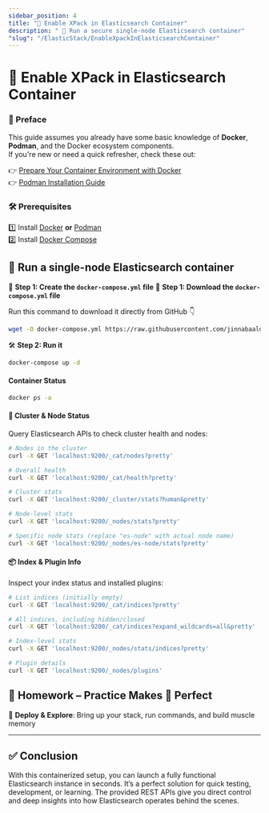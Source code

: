 ```yaml
---
sidebar_position: 4
title: "🐳 Enable XPack in Elasticsearch Container"
description: " 🐳 Run a secure single-node Elasticsearch container"
"slug": "/ElasticStack/EnableXpackInElasticsearchContainer"
---
```


# 🐳 Enable XPack in Elasticsearch Container

### 📘 Preface

This guide assumes you already have some basic knowledge of **Docker**, **Podman**, and the Docker ecosystem components.  
If you're new or need a quick refresher, check these out:

👉 [Prepare Your Container Environment with Docker](https://docs.docker.com/get-started/#prepare-your-docker-environment)  
👉 [Podman Installation Guide](https://podman.io/docs/installation)

### 🛠️ Prerequisites

1️⃣ Install [Docker](https://docs.docker.com/install/linux/docker-ce/ubuntu/) **or** [Podman](https://podman.io/docs/installation)  
2️⃣ Install [Docker Compose](https://docs.docker.com/compose/install/)


##  🐳 Run a single-node Elasticsearch container

📄 **Step 1: Create the `docker-compose.yml` file**
📄 **Step 1: Download the `docker-compose.yml` file**

Run this command to download it directly from GitHub 👇

```bash
wget -O docker-compose.yml https://raw.githubusercontent.com/jinnabaalu/ELKOperations/main/elasticsearch/single-node/docker-compose.yml
```

🛠️ **Step 2: Run it**

```bash
docker-compose up -d
```

#### Container Status

```bash
docker ps -a
```

#### 📡 Cluster & Node Status
Query Elasticsearch APIs to check cluster health and nodes:

```bash
# Nodes in the cluster
curl -X GET 'localhost:9200/_cat/nodes?pretty'

# Overall health
curl -X GET 'localhost:9200/_cat/health?pretty'

# Cluster stats
curl -X GET 'localhost:9200/_cluster/stats?human&pretty'

# Node-level stats
curl -X GET 'localhost:9200/_nodes/stats?pretty'

# Specific node stats (replace "es-node" with actual node name)
curl -X GET 'localhost:9200/_nodes/es-node/stats?pretty'
```

#### 📦 Index & Plugin Info

Inspect your index status and installed plugins:

```bash
# List indices (initially empty)
curl -X GET 'localhost:9200/_cat/indices?pretty'

# All indices, including hidden/closed
curl -X GET 'localhost:9200/_cat/indices?expand_wildcards=all&pretty'

# Index-level stats
curl -X GET 'localhost:9200/_nodes/stats/indices?pretty'

# Plugin details
curl -X GET 'localhost:9200/_nodes/plugins'

```

## 🧠 Homework – Practice Makes 🫵 Perfect

🎯 **Deploy & Explore**: Bring up your stack, run commands, and build muscle memory

---

## ✅ Conclusion

With this containerized setup, you can launch a fully functional Elasticsearch instance in seconds. It’s a perfect solution for quick testing, development, or learning. The provided REST APIs give you direct control and deep insights into how Elasticsearch operates behind the scenes.